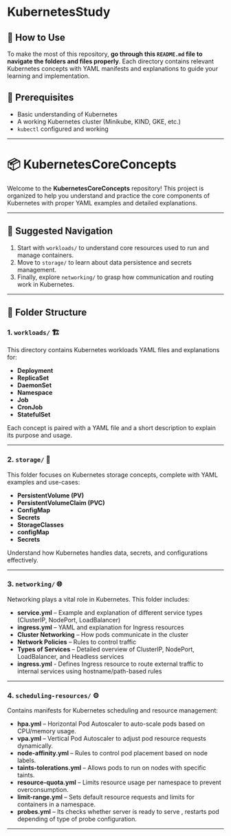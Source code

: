 # KubernetesStudy

## 📘 How to Use

To make the most of this repository, **go through this `README.md` file to navigate the folders and files properly**. Each directory contains relevant Kubernetes concepts with YAML manifests and explanations to guide your learning and implementation.

## 🔧 Prerequisites

- Basic understanding of Kubernetes
- A working Kubernetes cluster (Minikube, KIND, GKE, etc.)
- `kubectl` configured and working

---

# 📦 KubernetesCoreConcepts

Welcome to the **KubernetesCoreConcepts** repository! This project is organized to help you understand and practice the core components of Kubernetes with proper YAML examples and detailed explanations.


---

## 🧭 Suggested Navigation

1. Start with `workloads/` to understand core resources used to run and manage containers.
2. Move to `storage/` to learn about data persistence and secrets management.
3. Finally, explore `networking/` to grasp how communication and routing work in Kubernetes.

---


## 📁 Folder Structure

### 1. `workloads/` 🏗️  
This directory contains Kubernetes workloads YAML files and explanations for:

- **Deployment**  
- **ReplicaSet**  
- **DaemonSet**  
- **Namespace**  
- **Job**  
- **CronJob**  
- **StatefulSet**

Each concept is paired with a YAML file and a short description to explain its purpose and usage.

---

### 2. `storage/` 💾  
This folder focuses on Kubernetes storage concepts, complete with YAML examples and use-cases:

- **PersistentVolume (PV)**
- **PersistentVolumeClaim (PVC)**
- **ConfigMap**
- **Secrets**
- **StorageClasses**
- **configMap**
- **Secrets**

Understand how Kubernetes handles data, secrets, and configurations effectively.

---

### 3. `networking/` 🌐  
Networking plays a vital role in Kubernetes. This folder includes:

- **service.yml** – Example and explanation of different service types (ClusterIP, NodePort, LoadBalancer)
- **ingress.yml** – YAML and explanation for Ingress resources
- **Cluster Networking** – How pods communicate in the cluster
- **Network Policies** – Rules to control traffic
- **Types of Services** – Detailed overview of ClusterIP, NodePort, LoadBalancer, and Headless services
- **ingress.yml** - Defines Ingress resource to route external traffic to internal services using hostname/path-based rules
---

### 4. `scheduling-resources/` ⚙️  
Contains manifests for Kubernetes scheduling and resource management:

- **hpa.yml** – Horizontal Pod Autoscaler to auto-scale pods based on CPU/memory usage.  
- **vpa.yml** – Vertical Pod Autoscaler to adjust pod resource requests dynamically.  
- **node-affinity.yml** – Rules to control pod placement based on node labels.  
- **taints-tolerations.yml** – Allows pods to run on nodes with specific taints.  
- **resource-quota.yml** – Limits resource usage per namespace to prevent overconsumption.  
- **limit-range.yml** – Sets default resource requests and limits for containers in a namespace.
- **probes.yml** – Its checks whether server is ready to serve , restarts pod depending of type of probe configuration.

---
